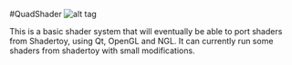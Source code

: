 #QuadShader
![alt tag](http://nccastaff.bournemouth.ac.uk/jmacey/GraphicsLib/Demos/BlankNGL.png)

This is a basic shader system that will eventually be able to port shaders from Shadertoy, using Qt, OpenGL and NGL.
It can currently run some shaders from shadertoy with small modifications.
